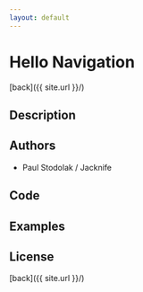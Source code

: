 ```yaml
---
layout: default
---
```


# Hello Navigation
[back]({{ site.url }}/)

## Description

## Authors
- Paul Stodolak / Jacknife

## Code

## Examples

## License

[back]({{ site.url }}/)